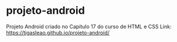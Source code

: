 # projeto-android
 Projeto Android criado no Capítulo 17 do curso de HTML e CSS
Link: https://tigasleao.github.io/projeto-android/
